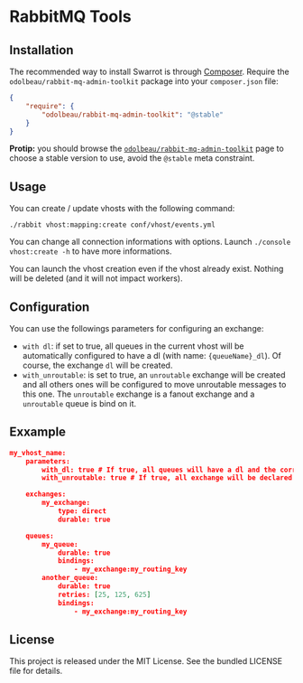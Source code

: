 # RabbitMQ Tools

## Installation

The recommended way to install Swarrot is through
[Composer](http://getcomposer.org/). Require the
`odolbeau/rabbit-mq-admin-toolkit` package into your `composer.json` file:

```json
{
    "require": {
        "odolbeau/rabbit-mq-admin-toolkit": "@stable"
    }
}
```

**Protip:** you should browse the
[`odolbeau/rabbit-mq-admin-toolkit`](https://packagist.org/packages/odolbeau/rabbit-mq-admin-toolkit)
page to choose a stable version to use, avoid the `@stable` meta constraint.

## Usage

You can create / update vhosts with the following command:

    ./rabbit vhost:mapping:create conf/vhost/events.yml

You can change all connection informations with options. Launch `./console
vhost:create -h` to have more informations.

You can launch the vhost creation even if the vhost already exist. Nothing will
be deleted (and it will not impact workers).

## Configuration

You can use the followings parameters for configuring an exchange:

* `with dl`: if set to true, all queues in the current vhost will be
  automatically configured to have a dl (with name: `{queueName}_dl`). Of
  course, the exchange `dl` will be created.
* `with_unroutable`: is set to true, an `unroutable` exchange will be created
  and all  others ones will be configured to move unroutable messages to this
  one. The `unroutable` exchange is a fanout exchange and a `unroutable` queue
  is bind on it.

## Exxample

```json
my_vhost_name:
    parameters:
        with_dl: true # If true, all queues will have a dl and the corresponding mapping with the exchange "dl"
        with_unroutable: true # If true, all exchange will be declared with an unroutable config

    exchanges:
        my_exchange:
            type: direct
            durable: true

    queues:
        my_queue:
            durable: true
            bindings:
                - my_exchange:my_routing_key
        another_queue:
            durable: true
            retries: [25, 125, 625]
            bindings:
                - my_exchange:my_routing_key
```

## License

This project is released under the MIT License. See the bundled LICENSE file
for details.
